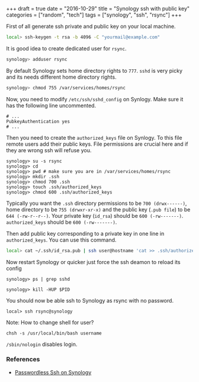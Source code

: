 +++
draft = true
date = "2016-10-29"
title = "Synology ssh with public key"
categories = ["random", "tech"]
tags = ["synology", "ssh", "rsync"]
+++

First of all generate ssh private and public key on your local machine.

```bash
local> ssh-keygen -t rsa -b 4096 -C "yourmail@example.com"
```

It is good idea to create dedicated user for `rsync`.

```bash
synology> adduser rsync
```

By default Synology sets home directory rights to `777`. `sshd` is very picky and its needs different home directory rights.


```bash
synology> chmod 755 /var/services/homes/rsync
```

Now, you need to modify `/etc/ssh/sshd_config` on Synlogy. Make sure it has the following line uncommented.

```
# ...
PubkeyAuthentication yes
# ...
```

Then you need to create the `authorized_keys` file on Synlogy. To this file remote users add their public keys. File permissions are crucial here and if they are wrong ssh will refuse you.

```
synology> su -s rsync
synology> cd
synology> pwd # make sure you are in /var/services/homes/rsync
synology> mkdir .ssh
synology> chmod 700 .ssh
synology> touch .ssh/authorized_keys
synology> chmod 600 .ssh/authorized_keys
```

Typically you want the `.ssh` directory permissions to be `700 (drwx------)`, home directory to be `755 (drwxr-xr-x)` and the public key (`.pub file`) to be `644 (-rw-r--r--)`. Your private key (`id_rsa`) should be `600 (-rw-------)`. `authorized_keys` should be `600 (-rw-------)`.

Then add public key corresponding to a private key in one line in `authorized_keys`. You can use this command.

```bash
local> cat ~/.ssh/id_rsa.pub | ssh user@hostname 'cat >> .ssh/authorized_keys'
```

Now restart Synology or quicker just force the ssh deamon to reload its config

```
synology> ps | grep sshd
```

```
synology> kill -HUP $PID
```

You should now be able ssh to Synology as rsync with no password.

```
local> ssh rsync@synology
```

Note: How to change shell for user?

```
chsh -s /usr/local/bin/bash username
```

`/sbin/nologin` disables login.

### References

* [Passwordless Ssh on Synology](http://karlcode.owtelse.com/blog/2015/06/27/passwordless-ssh-on-synology/)

